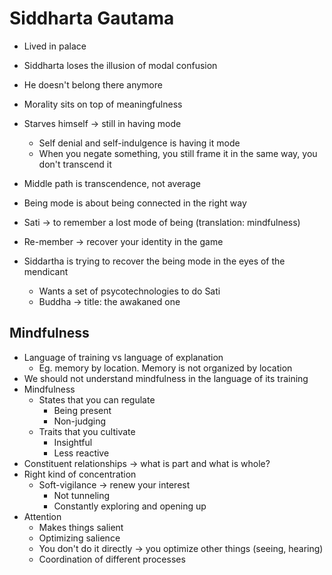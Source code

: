 # Siddharta Gautama

- Lived in palace
- Siddharta loses the illusion of modal confusion
- He doesn't belong there anymore
- Morality sits on top of meaningfulness
- Starves himself -> still in having mode
  - Self denial and self-indulgence is having it mode
  - When you negate something, you still frame it in the same way, you don't transcend it
- Middle path is transcendence, not average
- Being mode is about being connected in the right way
- Sati -> to remember a lost mode of being (translation: mindfulness)
- Re-member -> recover your identity in the game

- Siddartha is trying to recover the being mode in the eyes of the mendicant
  - Wants a set of psycotechnologies to do Sati
  - Buddha -> title: the awakaned one

## Mindfulness
- Language of training vs language of explanation
  - Eg. memory by location. Memory is not organized by location
- We should not understand mindfulness in the language of its training
- Mindfulness
  - States that you can regulate
    - Being present
    - Non-judging
  - Traits that you cultivate
    - Insightful
    - Less reactive
- Constituent relationships -> what is part and what is whole?
- Right kind of concentration
  - Soft-vigilance -> renew your interest
    - Not tunneling
    - Constantly exploring and opening up
- Attention
  - Makes things salient
  - Optimizing salience
  - You don't do it directly -> you optimize other things (seeing, hearing)
  - Coordination of different processes